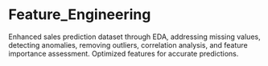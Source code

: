 # Feature_Engineering
Enhanced sales prediction dataset through EDA, addressing missing values, detecting anomalies, removing outliers, correlation analysis, and feature importance assessment. Optimized features for accurate predictions.
